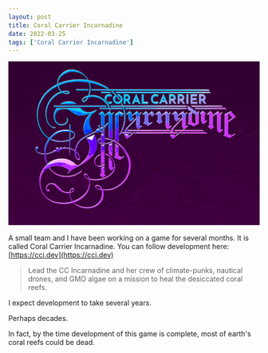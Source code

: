 ```yaml
---
layout: post
title: Coral Carrier Incarnadine
date: 2022-03-25
tags: ['Coral Carrier Incarnadine']
---
```

![Coral Carrier Incarnadine](/assets/images/coral-carrier-incarnadine.gif)

A small team and I have been working on a game for several months. It is called Coral Carrier Incarnadine. You can follow development here: [https://cci.dev](https://cci.dev)<!--x-->

> Lead the CC Incarnadine and her crew of climate-punks, nautical drones, and GMO algae on a mission to heal the desiccated coral reefs.

I expect development to take several years.

Perhaps decades.

In fact, by the time development of this game is complete, most of earth's coral reefs could be dead.
